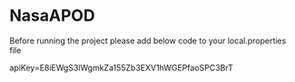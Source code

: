 # NasaAPOD

Before running the project please add below code to your local.properties file

apiKey=E8iEWgS3lWgmkZa155Zb3EXV1hWGEPfaoSPC3BrT